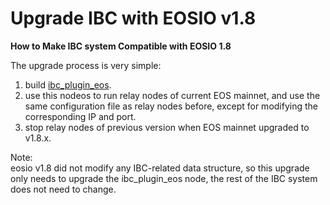 # Upgrade IBC with EOSIO v1.8

**How to Make IBC system Compatible with EOSIO 1.8**

The upgrade process is very simple:

1. build [ibc\_plugin\_eos](https://github.com/boscore/ibc_plugin_eos).
2. use this nodeos to run relay nodes of current EOS mainnet, and use the same configuration file as relay nodes before, except for modifying the corresponding IP and port.
3. stop relay nodes of previous version when EOS mainnet upgraded to v1.8.x.

Note:  
eosio v1.8 did not modify any IBC-related data structure, so this upgrade only needs to upgrade the ibc\_plugin\_eos node, the rest of the IBC system does not need to change.

